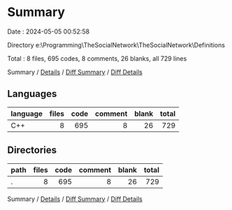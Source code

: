 # Summary

Date : 2024-05-05 00:52:58

Directory e:\\Programming\\TheSocialNetwork\\TheSocialNetwork\\Definitions

Total : 8 files,  695 codes, 8 comments, 26 blanks, all 729 lines

Summary / [Details](details.md) / [Diff Summary](diff.md) / [Diff Details](diff-details.md)

## Languages
| language | files | code | comment | blank | total |
| :--- | ---: | ---: | ---: | ---: | ---: |
| C++ | 8 | 695 | 8 | 26 | 729 |

## Directories
| path | files | code | comment | blank | total |
| :--- | ---: | ---: | ---: | ---: | ---: |
| . | 8 | 695 | 8 | 26 | 729 |

Summary / [Details](details.md) / [Diff Summary](diff.md) / [Diff Details](diff-details.md)